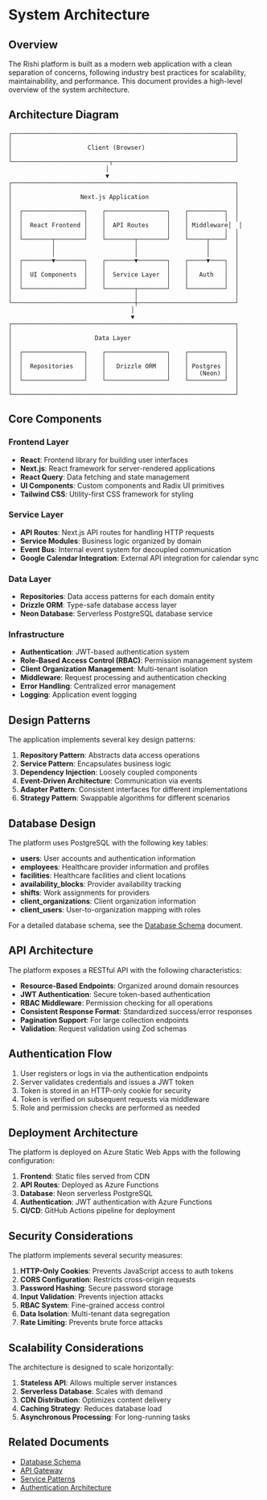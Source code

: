 # System Architecture

## Overview

The Rishi platform is built as a modern web application with a clean separation of concerns, following industry best practices for scalability, maintainability, and performance. This document provides a high-level overview of the system architecture.

## Architecture Diagram

```
┌──────────────────────────────────────────────────────────────┐
│                                                              │
│                     Client (Browser)                         │
│                                                              │
└───────────────────────────┬──────────────────────────────────┘
                           │
                           ▼
┌──────────────────────────────────────────────────────────────┐
│                                                              │
│                   Next.js Application                        │
│                                                              │
│  ┌─────────────────┐    ┌─────────────────┐    ┌──────────┐  │
│  │                 │    │                 │    │          │  │
│  │  React Frontend │    │  API Routes     │    │ Middleware│  │
│  │                 │    │                 │    │          │  │
│  └────────┬────────┘    └────────┬────────┘    └─────┬────┘  │
│           │                      │                   │       │
│           │                      │                   │       │
│  ┌────────▼────────┐    ┌────────▼────────┐    ┌─────▼────┐  │
│  │                 │    │                 │    │          │  │
│  │  UI Components  │    │  Service Layer  │    │   Auth   │  │
│  │                 │    │                 │    │          │  │
│  └─────────────────┘    └────────┬────────┘    └──────────┘  │
│                                  │                           │
└──────────────────────────────────┼───────────────────────────┘
                                  │
                                  ▼
┌──────────────────────────────────────────────────────────────┐
│                                                              │
│                       Data Layer                             │
│                                                              │
│  ┌─────────────────┐    ┌─────────────────┐    ┌──────────┐  │
│  │                 │    │                 │    │          │  │
│  │  Repositories   │    │   Drizzle ORM   │    │ Postgres │  │
│  │                 │    │                 │    │   (Neon) │  │
│  └─────────────────┘    └─────────────────┘    └──────────┘  │
│                                                              │
└──────────────────────────────────────────────────────────────┘
```

## Core Components

### Frontend Layer

- **React**: Frontend library for building user interfaces
- **Next.js**: React framework for server-rendered applications
- **React Query**: Data fetching and state management
- **UI Components**: Custom components and Radix UI primitives
- **Tailwind CSS**: Utility-first CSS framework for styling

### Service Layer

- **API Routes**: Next.js API routes for handling HTTP requests
- **Service Modules**: Business logic organized by domain
- **Event Bus**: Internal event system for decoupled communication
- **Google Calendar Integration**: External API integration for calendar sync

### Data Layer

- **Repositories**: Data access patterns for each domain entity
- **Drizzle ORM**: Type-safe database access layer
- **Neon Database**: Serverless PostgreSQL database service

### Infrastructure

- **Authentication**: JWT-based authentication system
- **Role-Based Access Control (RBAC)**: Permission management system
- **Client Organization Management**: Multi-tenant isolation
- **Middleware**: Request processing and authentication checking
- **Error Handling**: Centralized error management
- **Logging**: Application event logging

## Design Patterns

The application implements several key design patterns:

1. **Repository Pattern**: Abstracts data access operations
2. **Service Pattern**: Encapsulates business logic
3. **Dependency Injection**: Loosely coupled components
4. **Event-Driven Architecture**: Communication via events
5. **Adapter Pattern**: Consistent interfaces for different implementations
6. **Strategy Pattern**: Swappable algorithms for different scenarios

## Database Design

The platform uses PostgreSQL with the following key tables:

- **users**: User accounts and authentication information
- **employees**: Healthcare provider information and profiles
- **facilities**: Healthcare facilities and client locations
- **availability_blocks**: Provider availability tracking
- **shifts**: Work assignments for providers
- **client_organizations**: Client organization information
- **client_users**: User-to-organization mapping with roles

For a detailed database schema, see the [Database Schema](./database-schema) document.

## API Architecture

The platform exposes a RESTful API with the following characteristics:

- **Resource-Based Endpoints**: Organized around domain resources
- **JWT Authentication**: Secure token-based authentication
- **RBAC Middleware**: Permission checking for all operations
- **Consistent Response Format**: Standardized success/error responses
- **Pagination Support**: For large collection endpoints
- **Validation**: Request validation using Zod schemas

## Authentication Flow

1. User registers or logs in via the authentication endpoints
2. Server validates credentials and issues a JWT token
3. Token is stored in an HTTP-only cookie for security
4. Token is verified on subsequent requests via middleware
5. Role and permission checks are performed as needed

## Deployment Architecture

The platform is deployed on Azure Static Web Apps with the following configuration:

1. **Frontend**: Static files served from CDN
2. **API Routes**: Deployed as Azure Functions
3. **Database**: Neon serverless PostgreSQL
4. **Authentication**: JWT authentication with Azure Functions
5. **CI/CD**: GitHub Actions pipeline for deployment

## Security Considerations

The platform implements several security measures:

1. **HTTP-Only Cookies**: Prevents JavaScript access to auth tokens
2. **CORS Configuration**: Restricts cross-origin requests
3. **Password Hashing**: Secure password storage
4. **Input Validation**: Prevents injection attacks
5. **RBAC System**: Fine-grained access control
6. **Data Isolation**: Multi-tenant data segregation
7. **Rate Limiting**: Prevents brute force attacks

## Scalability Considerations

The architecture is designed to scale horizontally:

1. **Stateless API**: Allows multiple server instances
2. **Serverless Database**: Scales with demand
3. **CDN Distribution**: Optimizes content delivery
4. **Caching Strategy**: Reduces database load
5. **Asynchronous Processing**: For long-running tasks

## Related Documents

- [Database Schema](./database-schema)
- [API Gateway](./api-gateway)
- [Service Patterns](./service-patterns)
- [Authentication Architecture](../features/authentication)
